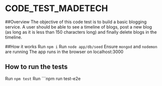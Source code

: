# CODE_TEST_MADETECH

##Overview
The objective of this code test is to build a basic blogging service. A user should be able to see a timeline of blogs, post a new blog (as long as it is less than 150 characters long) and finally delete blogs in the timeline.


##How it works
Run ```npm i```
Run ```node app/db/seed```
Ensure ```mongod``` and ```nodemon``` are running
The app runs in the browser on localhost:3000

## How to run the tests
Run ```npm test```
Run ```npm run test-e2e
